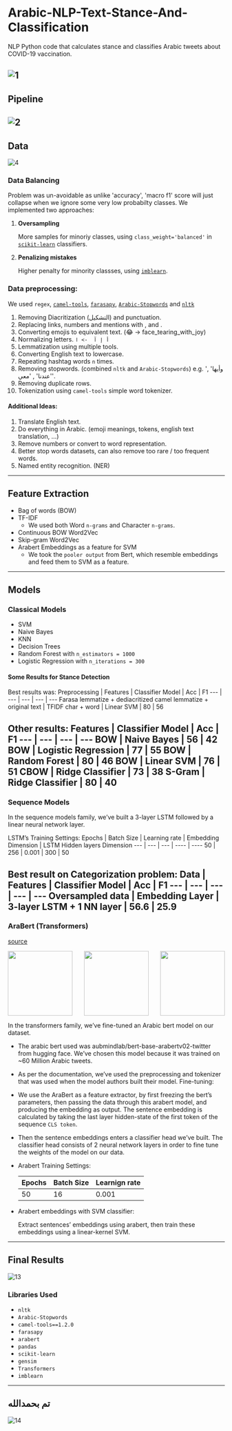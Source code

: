 # Arabic-NLP-Text-Stance-And-Classification
NLP Python code that calculates stance and classifies Arabic tweets about COVID-19 vaccination.

<!--
<img src="/deliverables/Presentation/01.jpg" width="800" />
-->

![1](./deliverables/Presentation/01.jpg "1")
---
## Pipeline
![2](./deliverables/Presentation/02.jpg "2")
---
## Data
![4](./deliverables/Presentation/04.jpg "4")

### Data Balancing
Problem was un-avoidable as unlike 'accuracy', 'macro f1' score will just collapse when we ignore some very low probabilty classes.
We implemented two approaches:
1. **Oversampling**

   More samples for minoriy classes, using `class_weight='balanced'` in [`scikit-learn`](https://scikit-learn.org/) classifiers.
2. **Penalizing mistakes**

   Higher penalty for minority classses, using [`imblearn`](https://pypi.org/project/imblearn/).

### Data preprocessing:
We used `regex`, [`camel-tools`](https://github.com/CAMeL-Lab/camel_tools), [`farasapy`](https://github.com/MagedSaeed/farasapy), [`Arabic-Stopwords`](https://pypi.org/project/Arabic-Stopwords) and [`nltk`](https://github.com/nltk/nltk)
1. Removing Diacritization (التشكيل) and punctuation.
2. Replacing links, numbers and mentions with <link>, <num> and <mt>.
3. Converting emojis to equivalent text. (😂 -> face_tearing_with_joy)
4. Normalizing letters. `أ إ آ  -> ا`
5. Lemmatization using multiple tools.
6. Converting English text to lowercase.
7. Repeating hashtag words `n` times.
8. Removing stopwords. (combined `nltk` and `Arabic-Stopwords`) e.g. 'وأيها' , 'عندنا' , 'معي'.
9. Removing duplicate rows.
10. Tokenization using `camel-tools` simple word tokenizer.

#### Additional Ideas:
1. Translate English text.
2. Do everything in Arabic. (emoji meanings, tokens, english text translation, …)
3. Remove numbers or convert to word representation.
4. Better stop words datasets, can also remove too rare / too frequent words.
5. Named entity recognition. (NER)
---
## Feature Extraction
* Bag of words (BOW)
* TF-IDF
   * We used both Word `n-grams` and Character `n-grams`.
* Continuous BOW Word2Vec
* Skip-gram Word2Vec
* Arabert Embeddings as a feature for SVM
   * We took the `pooler output` from Bert, which resemble embeddings and feed them to SVM as a feature.
---

## Models
### Classical Models
  * SVM
  * Naive Bayes
  * KNN
  * Decision Trees
  * Random Forest with `n_estimators = 1000`
  * Logistic Regression with `n_iterations = 300`

#### Some Results for Stance Detection
Best results was:
Preprocessing | Features | Classifier Model | Acc | F1
--- | --- | --- | --- | ---
Farasa lemmatize + dediacritized camel lemmatize + original text | TFIDF char + word | Linear SVM | 80 | 56

Other results:
Features | Classifier Model | Acc | F1
--- | --- | --- | ---
BOW | Naive Bayes | 56 | 42
BOW | Logistic Regression | 77 | 55
BOW | Random Forest | **80** | 46
BOW | Linear SVM | 76 | 51
CBOW | Ridge Classifier | 73 | 38
S-Gram | Ridge Classifier | 80 | 40
---
### Sequence Models
In the sequence models family, we’ve built a 3-layer LSTM followed by a linear neural network layer.

LSTM’s Training Settings:
Epochs | Batch Size | Learning rate | Embedding Dimension | LSTM Hidden layers Dimension
--- | --- | --- | ---- | ----
50 | 256 | 0.001 | 300 | 50

Best result on **Categorization** problem:
Data | Features | Classifier Model | Acc | F1
--- | --- | --- | --- | ---
Oversampled data | Embedding Layer | 3-layer LSTM + 1 NN layer | 56.6 | 25.9
---
### AraBert (Transformers)
[source](https://github.com/aub-mind/arabert)

<p align="middle">
  <img src="https://github.com/aub-mind/arabert/blob/master/arabert_logo.png" width="150" align="left"/>
  <img src="https://github.com/aub-mind/arabert/blob/master/AraGPT2.png" width="150"/>
  <img src="https://github.com/aub-mind/arabert/blob/master/AraELECTRA.png" width="150" align="right"/>
</p>

In the transformers family, we’ve fine-tuned an Arabic bert model on our dataset.
* The arabic bert used was aubmindlab/bert-base-arabertv02-twitter from hugging face. We’ve chosen this model because it was trained on ~60 Million Arabic tweets.
* As per the documentation, we’ve used the preprocessing and tokenizer that was used when the model authors built their model.
Fine-tuning:
* We use the AraBert as a feature extractor, by first freezing the bert’s parameters, then passing the data through this arabert model, and producing the embedding as output. The sentence embedding is calculated by taking the last layer hidden-state of the first token of the sequence `CLS token`.
* Then the sentence embeddings enters a classifier head we’ve built. The classifier head consists of 2 neural network layers in order to fine tune the weights of the model on our data.
* Arabert Training Settings:

   Epochs | Batch Size | Learnign rate
   --- | --- | ---
   50 | 16 | 0.001
* Arabert embeddings with SVM classifier:

   Extract sentences’ embeddings using arabert, then train these embeddings using a linear-kernel SVM.
---
## Final Results
![13](./deliverables/Presentation/13.jpg "13")

<!-- 
![3](./deliverables/Presentation/03.jpg "3")

![5](./deliverables/Presentation/05.jpg "5")
![6](./deliverables/Presentation/06.jpg "6")
![7](./deliverables/Presentation/07.jpg "7")
![8](./deliverables/Presentation/08.jpg "8")
![9](./deliverables/Presentation/09.jpg "9")
![10](./deliverables/Presentation/10.jpg "10")
![11](./deliverables/Presentation/11.jpg "11")
![12](./deliverables/Presentation/12.jpg "12")

-->
### Libraries Used
+ `nltk`
+ `Arabic-Stopwords`
+ `camel-tools==1.2.0`
+ `farasapy`
+ `arabert`
+ `pandas`
+ `scikit-learn`
+ `gensim`
+ `Transformers`
+ `imblearn`
---
## تم بحمدالله
![14](./deliverables/Presentation/14.jpg "14")
